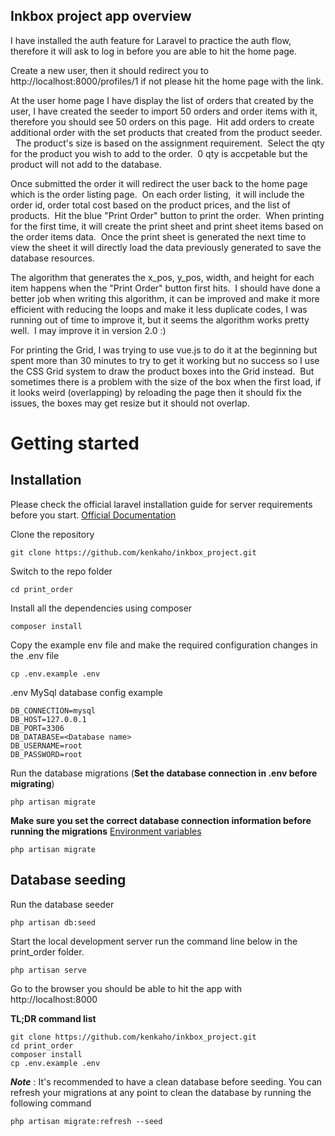 ## Inkbox project app overview

I have installed the auth feature for Laravel to practice the auth flow, therefore it will ask to log in before you are able to hit the home page.

Create a new user, then it should redirect you to http://localhost:8000/profiles/1 if not please hit the home page with the link.

At the user home page I have display the list of orders that created by the user, I have created the seeder to import 50 orders and order items with it,
therefore you should see 50 orders on this page.  Hit add orders to create additional order with the set products that created from the product seeder.  
The product's size is based on the assignment requirement.  Select the qty for the product you wish to add to the order.  0 qty is accpetable 
but the product will not add to the database.

Once submitted the order it will redirect the user back to the home page which is the order listing page.  On each order listing, 
it will include the order id, order total cost based on the product prices, and the list of products.  Hit the blue "Print Order" 
button to print the order.  When printing for the first time, it will create the print sheet and print sheet items based on the order items data.  Once the print sheet is generated the next time to view the sheet it will directly load the data previously generated to save the database resources.

The algorithm that generates the x_pos, y_pos, width, and height for each item happens when the "Print Order" button first hits.  I should have done a better job when writing this algorithm, it can be improved and make it more efficient with reducing the loops and make it less duplicate codes, I was running out of time to improve it, but it seems the algorithm works pretty well.  I may improve it in version 2.0 :)

For printing the Grid, I was trying to use vue.js to do it at the beginning but spent more than 30 minutes to try to get it working but no success so I use the 
CSS Grid system to draw the product boxes into the Grid instead.  But sometimes there is a problem with the size of the box when the first load, if it looks weird (overlapping) by reloading the page then it should fix the issues, the boxes may get resize but it should not overlap.


# Getting started

## Installation

Please check the official laravel installation guide for server requirements before you start. [Official Documentation](https://laravel.com/docs/5.4/installation#installation)


Clone the repository

    git clone https://github.com/kenkaho/inkbox_project.git

Switch to the repo folder

    cd print_order

Install all the dependencies using composer

    composer install

Copy the example env file and make the required configuration changes in the .env file

    cp .env.example .env

.env MySql database config example

    DB_CONNECTION=mysql
    DB_HOST=127.0.0.1
    DB_PORT=3306
    DB_DATABASE=<Database name>
    DB_USERNAME=root
    DB_PASSWORD=root

Run the database migrations (**Set the database connection in .env before migrating**)

    php artisan migrate
    
**Make sure you set the correct database connection information before running the migrations** [Environment variables](#environment-variables)

    php artisan migrate

## Database seeding

Run the database seeder

    php artisan db:seed

Start the local development server run the command line below in the print_order folder.

    php artisan serve

Go to the browser you should be able to hit the app with http://localhost:8000

**TL;DR command list**

    git clone https://github.com/kenkaho/inkbox_project.git
    cd print_order
    composer install
    cp .env.example .env 
    

***Note*** : It's recommended to have a clean database before seeding. You can refresh your migrations at any point to clean the database by running the following command

    php artisan migrate:refresh --seed
